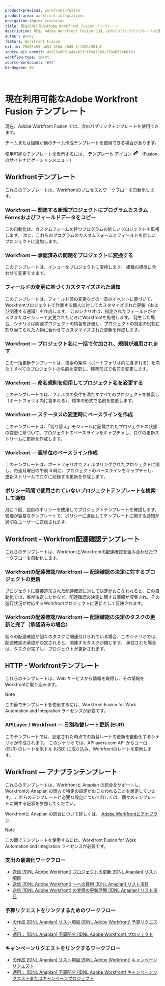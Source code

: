 ```yaml
---
product-previous: workfront-fusion
product-area: workfront-integrations
navigation-topic: scenarios
title: 現在利用可能なAdobe Workfront Fusion テンプレート
description: 現在、Adobe Workfront Fusion では、次のパブリックテンプレートを使用できます。
author: Becky
feature: Workfront Fusion
exl-id: 29d95b93-ab54-416d-b0d5-ff12634951b2
source-git-commit: 4e618a0b91a44a6232ff6a72b9c7384b774b0fda
workflow-type: tm+mt
source-wordcount: '693'
ht-degree: 0%

---
```


# 現在利用可能なAdobe Workfront Fusion テンプレート

現在、Adobe Workfront Fusion では、次のパブリックテンプレートを使用できます。

チームまたは組織が他のチーム作成テンプレートを使用できる場合があります。

使用可能なテンプレートを表示するには、 **テンプレート** アイコン ![](assets/fusion-template-icon.png) （Fusion のサイドナビゲーションメニュー）

## Workfrontテンプレート

これらのテンプレートは、Workfrontのプロセスとワークフローを自動化します。

### Workfront — 関連する新規プロジェクトにプログラムカスタムFormsおよびフィールドデータをコピー

この自動化は、カスタムフォームを持つプログラムの新しいプロジェクトを監視します。 次に、これらのプログラムのカスタムフォームとフィールドを新しいプロジェクトに追加します。

### Workfront — 承認済みの問題をプロジェクトに変換する

このテンプレートは、イシューをプロジェクトに変換します。 組織の標準に合わせて変更できます。

### フィールドの変更に基づくカスタマイズされた通知

このテンプレートは、フィールド値の変更などの一意のイベントに基づいて、Workfrontプロジェクトで作業する個人に対してカスタマイズされた更新（および関連する通知）を作成します。 このシナリオは、指定されたフィールドがタスクまたはイシューで変更されたときにWorkfrontを監視します。 発生した場合、シナリオは関連プロジェクトの情報を評価し、プロジェクトの特定の役割に割り当てられた人物に合わせてカスタマイズされた更新を作成します。

### Workfront — プロジェクト名に一括で付加され、規則が適用されます

この一括更新テンプレートは、検索の条件（ポートフォリオ内に含まれる）を満たすすべてのプロジェクトの名前を変更し、標準形式で名前を変更します。

### Workfront — 命名規則を使用してプロジェクト名を変更する

このテンプレートでは、フィルタの条件を満たすすべてのプロジェクトを検索し（ポートフォリオ内に含まれる）、標準の形式で名前を変更します。

### Workfront — ステータスの変更時にベースラインを作成

このテンプレートは、「切り替え」モジュールに記載されたプロジェクトの状態の変更に基づいて、プロジェクトのベースラインをキャプチャし、ログの更新ストリームに更新を作成します。

### Workfront — 週単位のベースライン作成

このテンプレートは、ポートフォリオでフィルタリングされたプロジェクトに関し、毎週月曜日の午前 6 時に、プロジェクトのベースラインをキャプチャし、更新ストリームでログに記録する更新を作成します。

### ポリシー時間で使用されていないプロジェクトテンプレートを検索して通知

月に 1 回、独自のポリシーを使用してプロジェクトテンプレートを確認します。管理が容易なテンプレートで、ポリシーに違反してテンプレートに関する通知が適切なユーザーに送信されます。

## Workfront - Workfront配達確認テンプレート

これらのテンプレートは、WorkfrontとWorkfrontの配達確認を組み合わせたワークフローを自動化します。

### Workfrontの配達確認/Workfront — 配達確認の決定に対するプロジェクトの更新

プロジェクトに直接追加された配達確認に対して決定がおこなわれると、この自動化では、誰が決定したかなど、配達確認の決定に関する情報が収集され、その進行状況が対応するWorkfrontプロジェクトに更新として反映されます。

### Workfrontの配達確認/Workfront — 配達確認の決定のタスクの更新と完了（承認済みの場合）

個々の配達確認が個々のタスクに関連付けられている場合、このシナリオでは、配達確認の承認が決定されると、関連するタスクが閉じます。 承認された場合は、タスクが完了し、プロジェクトが更新されます。

## HTTP - Workfrontテンプレート

これらのテンプレートは、Web サービスから情報を取得し、その情報をWorkfrontに取り込みます。

>[!NOTE]
>
> この節でテンプレートを使用するには、Workfront Fusion for Work Automation and Integration ライセンスが必要です。

### APILayer / Workfront — 日別為替レート更新 (EUR)

このテンプレートでは、設定された時点での為替レートの更新を自動化するシナリオが作成されます。 このシナリオでは、APIlayers.com API からユーロ (EUR) のレートを米ドル (USD) に取り込み、Workfrontのレートを更新します。

## Workfront — アナプランテンプレート

これらのテンプレートは、Workfrontと Anaplan の統合をサポートし、Workfrontの Anaplan の両方で特定の設定がおこなわれることを想定しています。 これらのテンプレートと必要な設定について詳しくは、個々のテンプレートに関する記事を参照してください。

Workfrontと Anaplan の統合について詳しくは、 [Adobe Workfrontとアナプラン](../../../workfront-integrations-and-apps/adobe-workfront-with-anaplan/anaplan-integration.md).

>[!NOTE]
>
> この節でテンプレートを使用するには、Workfront Fusion for Work Automation and Integration ライセンスが必要です。

### 支出の最適化ワークフロー

* [送信 [!DNL Adobe Workfront] プロジェクトの更新 [!DNL Anaplan] リスト項目](../../../workfront-integrations-and-apps/adobe-workfront-with-anaplan/send-workfront-project-actual-hours-updates-to-anaplan-list-item.md)
* [送信 [!DNL Adobe Workfront] ～への費用 [!DNL Anaplan] リスト項目](../../../workfront-integrations-and-apps/adobe-workfront-with-anaplan/send-workfront-project-expenses-to-anaplan-list-item.md)
* [送信 [!DNL Adobe Workfront] の実際の更新時間 [!DNL Anaplan] リスト項目](../../../workfront-integrations-and-apps/adobe-workfront-with-anaplan/send-workfront-project-actual-hours-updates-to-anaplan-list-item.md)

### 予算リクエストをリンクするためのワークフロー

* [の作成 [!DNL Anaplan] リスト項目 [!DNL Adobe Workfront] 予算リクエスト](../../../workfront-integrations-and-apps/adobe-workfront-with-anaplan/create-an-anaplan-list-item-from-a-workfront-budget-request.md)
* [適用： [!DNL Anaplan] 予算配分 [!DNL Adobe Workfront] プロジェクト](../../../workfront-integrations-and-apps/adobe-workfront-with-anaplan/apply-anaplan-budget-allocation-to-workfront-projects.md)

### キャンペーンリクエストをリンクするワークフロー

* [の作成 [!DNL Anaplan] リスト項目 [!DNL Adobe Workfront] キャンペーンリクエスト](../../../workfront-integrations-and-apps/adobe-workfront-with-anaplan/create-an-anaplan-list-item-from-a-workfront-campaign-request.md)
* [適用： [!DNL Anaplan] 予算配分 [!DNL Adobe Workfront] キャンペーンリクエストまたはキャンペーンプロジェクト](../../../workfront-integrations-and-apps/adobe-workfront-with-anaplan/apply-anaplan-budget-allocation-to-workfront-campaign-requests-and-projects.md)
